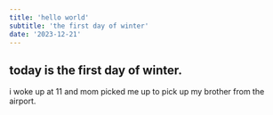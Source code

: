 ```yaml
---
title: 'hello world'
subtitle: 'the first day of winter'
date: '2023-12-21'
---
```


## today is the first day of winter.

i woke up at 11 and mom picked me up to pick up my brother from the airport. 